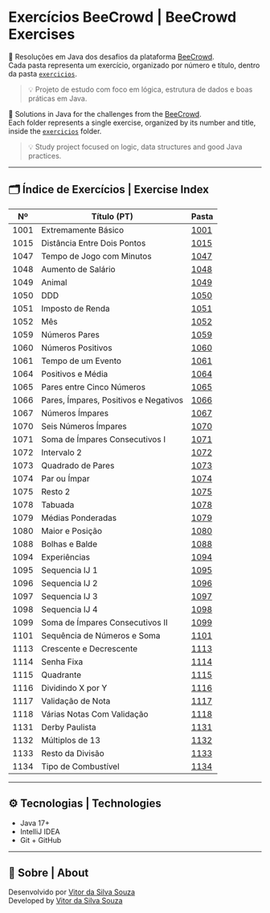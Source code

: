 # Exercícios BeeCrowd | BeeCrowd Exercises

📘 Resoluções em Java dos desafios da plataforma [BeeCrowd](https://judge.beecrowd.com/pt/problems/index/1).  
Cada pasta representa um exercício, organizado por número e título, dentro da pasta [`exercicios`](./exercicios).  
> 💡 Projeto de estudo com foco em lógica, estrutura de dados e boas práticas em Java.

📘 Solutions in Java for the challenges from the [BeeCrowd](https://judge.beecrowd.com/pt/problems/index/1).  
Each folder represents a single exercise, organized by its number and title, inside the [`exercicios`](./exercicios) folder.  
> 💡 Study project focused on logic, data structures and good Java practices.

---

## 🗂️ Índice de Exercícios | Exercise Index

| Nº   | Título (PT)                           | Pasta                     |
|------|---------------------------------------|---------------------------|
| 1001 | Extremamente Básico                   | [1001](./exercicios/1001) |  
| 1015 | Distância Entre Dois Pontos           | [1015](./exercicios/1015) |  
| 1047 | Tempo de Jogo com Minutos             | [1047](./exercicios/1047) |  
| 1048 | Aumento de Salário                    | [1048](./exercicios/1048) |  
| 1049 | Animal                                | [1049](./exercicios/1049) |  
| 1050 | DDD                                   | [1050](./exercicios/1050) |  
| 1051 | Imposto de Renda                      | [1051](./exercicios/1051) |  
| 1052 | Mês                                   | [1052](./exercicios/1052) |  
| 1059 | Números Pares                         | [1059](./exercicios/1059) |  
| 1060 | Números Positivos                     | [1060](./exercicios/1060) |  
| 1061 | Tempo de um Evento                    | [1061](./exercicios/1061) |  
| 1064 | Positivos e Média                     | [1064](./exercicios/1064) |  
| 1065 | Pares entre Cinco Números             | [1065](./exercicios/1065) |  
| 1066 | Pares, Ímpares, Positivos e Negativos | [1066](./exercicios/1066) | 
| 1067 | Números Ímpares                       | [1067](./exercicios/1067) | 
| 1070 | Seis Números Ímpares                  | [1070](./exercicios/1070) |
| 1071 | Soma de Ímpares Consecutivos I        | [1071](./exercicios/1071) | 
| 1072 | Intervalo 2                           | [1072](./exercicios/1072) | 
| 1073 | Quadrado de Pares                     | [1073](./exercicios/1073) | 
| 1074 | Par ou Ímpar                          | [1074](./exercicios/1074) | 
| 1075 | Resto 2                               | [1075](./exercicios/1075) |
| 1078 | Tabuada                               | [1078](./exercicios/1078) |
| 1079 | Médias Ponderadas                     | [1079](./exercicios/1079) |
| 1080 | Maior e Posição                       | [1080](./exercicios/1080) |
| 1088 | Bolhas e Balde                        | [1088](./exercicios/1088) |
| 1094 | Experiências                          | [1094](./exercicios/1094) |
| 1095 | Sequencia IJ 1                        | [1095](./exercicios/1095) |
| 1096 | Sequencia IJ 2                        | [1096](./exercicios/1096) |
| 1097 | Sequencia IJ 3                        | [1097](./exercicios/1097) |
| 1098 | Sequencia IJ 4                        | [1098](./exercicios/1098) |
| 1099 | Soma de Ímpares Consecutivos II       | [1099](./exercicios/1099) |
| 1101 | Sequência de Números e Soma           | [1101](./exercicios/1101) |
| 1113 | Crescente e Decrescente               | [1113](./exercicios/1113) |
| 1114 | Senha Fixa                            | [1114](./exercicios/1114) |
| 1115 | Quadrante                             | [1115](./exercicios/1115) |
| 1116 | Dividindo X por Y                     | [1116](./exercicios/1116) |
| 1117 | Validação de Nota                     | [1117](./exercicios/1117) |
| 1118 | Várias Notas Com Validação            | [1118](./exercicios/1118) |
| 1131 | Derby Paulista                        | [1131](./exercicios/1131) |
| 1132 | Múltiplos de 13                       | [1132](./exercicios/1132) |
| 1133 | Resto da Divisão                      | [1133](./exercicios/1133) |
| 1134 | Tipo de Combustível                   | [1134](./exercicios/1134) |

---

## ⚙️ Tecnologias | Technologies

- Java 17+
- IntelliJ IDEA
- Git + GitHub

---

## 📌 Sobre | About

Desenvolvido por [Vitor da Silva Souza](https://github.com/UmVitorAleatorio)  
Developed by [Vitor da Silva Souza](https://github.com/UmVitorAleatorio)
